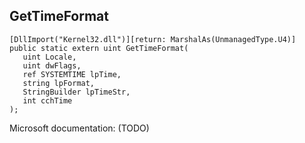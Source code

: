 ## GetTimeFormat

```
[DllImport("Kernel32.dll")][return: MarshalAs(UnmanagedType.U4)]
public static extern uint GetTimeFormat(
   uint Locale,
   uint dwFlags,
   ref SYSTEMTIME lpTime,
   string lpFormat,
   StringBuilder lpTimeStr,
   int cchTime
);
```

Microsoft documentation: (TODO)
